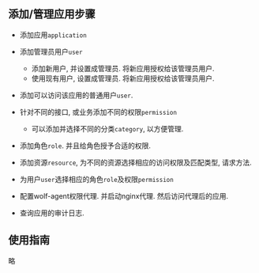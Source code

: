
## 添加/管理应用步骤

* 添加应用`application`
* 添加管理员用户`user`
  * 添加新用户, 并设置成管理员. 将新应用授权给该管理员用户.
  * 使用现有用户, 设置成管理员. 将新应用授权给该管理员用户.
* 添加可以访问该应用的普通用户`user`.

* 针对不同的接口, 或业务添加不同的权限`permission`
  * 可以添加并选择不同的分类`category`, 以方便管理.
* 添加角色`role`. 并且给角色授予合适的权限.
* 添加资源`resource`, 为不同的资源选择相应的访问权限及匹配类型, 请求方法.
* 为用户`user`选择相应的角色`role`及权限`permission`
* 配置wolf-agent权限代理. 并启动nginx代理. 然后访问代理后的应用.
* 查询应用的审计日志.


## 使用指南

略
